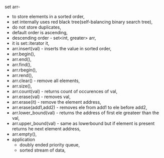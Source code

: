 set<int> arr-
  - to store elements in a sorted order,
  - set internally uses red black tree(self-balancing binary search tree),
  - do not store duplicates,
  - default order is ascending,
  - descending order - set<int, greater<int>> arr,
  - it is set<int>::iterator it,
  - arr.insert(val) - inserts the value in sorted order,
  - arr.begin(),
  - arr.end(),
  - arr.find(),
  - arr.rbegin(),
  - arr.rend(),
  - arr.clear() - remove all elements,
  - arr.size(),
  - arr.count(val) - returns count of occurences of val,
  - arr.erase(val) - removes val,
  - arr.erase(it) - remove the element address,
  - arr.erase(add1,add2) - removes ele from add1 to ele before add2,
  - arr.lower_bound(val) - returns the address of first ele greateer than the val,
  - arr.upper_bound(val) - same as lowerbound but if element is present returns he next element address,
  - arr.empty(),
  - application 
      - doubly ended priority queue,
      - sorted stream of data,
